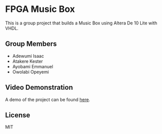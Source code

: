 # FPGA Music Box
This is a group project that builds a Music Box using Altera De 10 Lite with VHDL.

## Group Members
- Adewumi Isaac
- Atakere Kester
- Ayobami Emmanuel
- Owolabi Opeyemi

## Video Demonstration
A demo of the project can be found [here](https://youtu.be/ElhdXQHKBd0).

## License
MIT